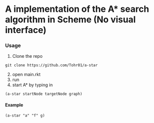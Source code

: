 # A implementation of the A* search algorithm in Scheme (No visual interface)

### Usage
1. Clone the repo
````
git clone https://github.com/Tohr01/a-star
````
2. open main.rkt
3. run
4. start A* by typing in
```
(a-star startNode targetNode graph)
```

#### Example
```
(a-star "a" "f" g)
```
